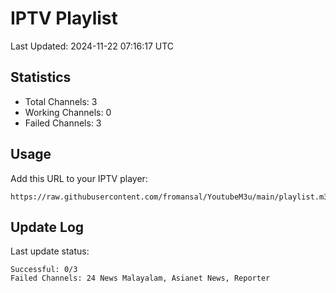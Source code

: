 # IPTV Playlist

Last Updated: 2024-11-22 07:16:17 UTC

## Statistics
- Total Channels: 3
- Working Channels: 0
- Failed Channels: 3

## Usage
Add this URL to your IPTV player:
```
https://raw.githubusercontent.com/fromansal/YoutubeM3u/main/playlist.m3u
```

## Update Log
Last update status:
```
Successful: 0/3
Failed Channels: 24 News Malayalam, Asianet News, Reporter
```
